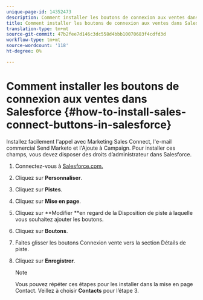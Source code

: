 ```yaml
---
unique-page-id: 14352473
description: Comment installer les boutons de connexion aux ventes dans Salesforce - Documents marketing - Documentation du produit
title: Comment installer les boutons de connexion aux ventes dans Salesforce
translation-type: tm+mt
source-git-commit: 47b2fee7d146c3dc558d4bbb10070683f4cdfd3d
workflow-type: tm+mt
source-wordcount: '118'
ht-degree: 0%

---
```



# Comment installer les boutons de connexion aux ventes dans Salesforce {#how-to-install-sales-connect-buttons-in-salesforce}

Installez facilement l&#39;appel avec Marketing Sales Connect, l&#39;e-mail commercial Send Marketo et l&#39;Ajoute à Campaign. Pour installer ces champs, vous devez disposer des droits d’administrateur dans Salesforce.

1. Connectez-vous à [Salesforce.com.](http://Salesforce.com)
1. Cliquez sur **Personnaliser**.
1. Cliquez sur **Pistes**.
1. Cliquez sur **Mise en page**.
1. Cliquez sur **Modifier **en regard de la Disposition de piste à laquelle vous souhaitez ajouter les boutons.
1. Cliquez sur **Boutons**.
1. Faites glisser les boutons Connexion vente vers la section Détails de piste.
1. Cliquez sur **Enregistrer**.

   >[!NOTE]
   >
   >Vous pouvez répéter ces étapes pour les installer dans la mise en page Contact. Veillez à choisir **Contacts** pour l’étape 3.

